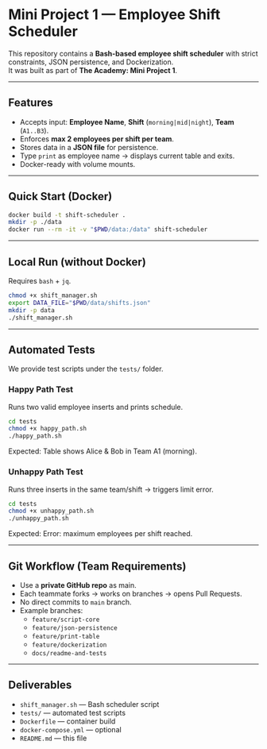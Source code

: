# Mini Project 1 — Employee Shift Scheduler

This repository contains a **Bash-based employee shift scheduler** with strict constraints, JSON persistence, and Dockerization.  
It was built as part of **The Academy: Mini Project 1**.

---

## Features
- Accepts input: **Employee Name**, **Shift** (`morning|mid|night`), **Team** (`A1..B3`).
- Enforces **max 2 employees per shift per team**.
- Stores data in a **JSON file** for persistence.
- Type `print` as employee name → displays current table and exits.
- Docker-ready with volume mounts.

---

## Quick Start (Docker)

```bash
docker build -t shift-scheduler .
mkdir -p ./data
docker run --rm -it -v "$PWD/data:/data" shift-scheduler
```

---

## Local Run (without Docker)
Requires `bash` + `jq`.

```bash
chmod +x shift_manager.sh
export DATA_FILE="$PWD/data/shifts.json"
mkdir -p data
./shift_manager.sh
```

---

## Automated Tests

We provide test scripts under the `tests/` folder.

### Happy Path Test
Runs two valid employee inserts and prints schedule.

```bash
cd tests
chmod +x happy_path.sh
./happy_path.sh
```

Expected: Table shows Alice & Bob in Team A1 (morning).

### Unhappy Path Test
Runs three inserts in the same team/shift → triggers limit error.

```bash
cd tests
chmod +x unhappy_path.sh
./unhappy_path.sh
```

Expected: Error: maximum employees per shift reached.

---

## Git Workflow (Team Requirements)
- Use a **private GitHub repo** as main.
- Each teammate forks → works on branches → opens Pull Requests.
- No direct commits to `main` branch.
- Example branches:
  - `feature/script-core`
  - `feature/json-persistence`
  - `feature/print-table`
  - `feature/dockerization`
  - `docs/readme-and-tests`

---

## Deliverables
- `shift_manager.sh` — Bash scheduler script
- `tests/` — automated test scripts
- `Dockerfile` — container build
- `docker-compose.yml` — optional
- `README.md` — this file
